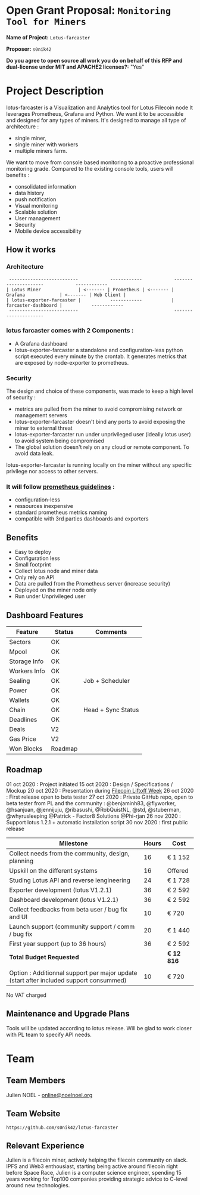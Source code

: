 
# Open Grant Proposal: `Monitoring Tool for Miners`

**Name of Project:** `Lotus-farcaster`

**Proposer:** `s0nik42`

**Do you agree to open source all work you do on behalf of this RFP and dual-license under MIT and APACHE2 licenses?:** "Yes"

# Project Description

lotus-farcaster is a Visualization and Analytics tool for Lotus Filecoin node It leverages Prometheus, Grafana and Python.
We want it to be accessible and designed for any types of miners.
It's designed to manage all type of architecture :
* single miner, 
* single miner with workers
* multiple miners farm.

We want to move from console based monitoring to a proactive professional monitoring grade. Compared to the existing console tools, users will benefits :
* consolidated information
* data history
* push notification
* Visual monitoring
* Scalable solution
* User management
* Security
* Mobile device accessibility

## How it works

### Architecture
```
 --------------------------            ------------            ---------------------            ------------
| Lotus Miner              | <------- | Prometheus | <------- | Grafana             | <------- | Web Client |
| lotus-exporter-farcaster |           ------------           | farcaster-dashboard |           ------------
 --------------------------                                    ---------------------
```

### lotus farcaster comes with 2 Components :
* A Grafana dashboard
* lotus-exporter-farcaster a standalone and configuration-less python script executed every minute by the crontab.
It generates metrics that are exposed by node-exporter to prometheus.

### Security
The design and choice of these components, was made to keep a high level of security :
- metrics are pulled from the miner to avoid compromising network or management servers
- lotus-exporter-farcaster doesn't bind any ports to avoid exposing the miner to external threat
- lotus-exporter-farcaster run under unprivileged user (ideally lotus user) to avoid system being compromised
- The global solution doesn't rely on any cloud or remote component. To avoid data leak.

lotus-exporter-farcaster is running locally on the miner without any specific privilege nor access to other servers. 

### It will follow [prometheus guidelines](https://prometheus.io/docs/instrumenting/writing_exporters/) :
* configuration-less
* ressources inexpensive
* standard prometheus metrics naming
* compatible with 3rd parties dashboards and exporters

## Benefits

* Easy to deploy
* Configuration less
* Small footprint
* Collect lotus node and miner data
* Only rely on API
* Data are pulled from the Prometheus server (increase security)  
* Deployed on the miner node only
* Run under Unprivileged user

## Dashboard Features

|Feature      |Status       |Comments           |
|-------------|-------------|-------------------|
|Sectors      | OK          |                   |
|Mpool        | OK          |                   |
|Storage Info | OK          |                   |
|Workers Info | OK          |                   |
|Sealing      | OK          |Job + Scheduler    |
|Power        | OK          |                   |
|Wallets      | OK          |                   |
|Chain        | OK          |Head + Sync Status |
|Deadlines    | OK          |                   |
|Deals        | V2          |                   |
|Gas Price    | V2          |                   |
|Won Blocks   | Roadmap     |                   |

## Roadmap

01 oct 2020 : Project initiated
15 oct 2020 : Design / Specifications / Mockup
20 oct 2020 : Presentation during [Filecoin Liftoff Week](https://www.youtube.com/watch?v=cyer6_gSv78&ab_channel=Filecoin) 
26 oct 2020 : First release open to beta tester
27 oct 2020 : Private GitHub repo, open to beta tester from PL and the community : @benjaminh83, @flyworker, @hsanjuan, @jennijuju, @ribasushi, @RobQuistNL, @std, @stuberman, @whyrusleeping @Patrick - Factor8 Solutions @Phi-rjan 
26 nov 2020 : Support lotus 1.2.1 + automatic installation script
30 nov 2020 : first public release

| Milestone                                                                              | Hours | Cost     |
| -------------------------------------------------------------------------------------- | ----- | -------- |
| Collect needs from the community, design, planning                                     | 16    | € 1 152  |
| Upskill on the different systems                                                       | 16    | Offered  |
| Studing Lotus API and reverse iengineering                                             | 24    | € 1 728  |
| Exporter development (lotus V1.2.1)                                                    | 36    | € 2 592  |
| Dashboard development (lotus V1.2.1)                                                   | 36    | € 2 592  |
| Collect feedbacks from beta user / bug fix and UI                                      | 10    | € 720    |
| Launch support (community support / comm / bug fix                                     | 20    | € 1 440  |
| First year support (up to 36 hours)                                                    | 36    | € 2 592  |
| **Total Budget Requested**                                                             |       | **€ 12 816** |
|                                                                                        |       |          |
| Option : Additionnal support per major update (start after included support consummed) | 10    | € 720    |

No VAT charged 

## Maintenance and Upgrade Plans

Tools will be updated according to lotus release. Will be glad to work closer with PL team to specify API needs. 

# Team

## Team Members

Julien NOEL - online@noelnoel.org

## Team Website

`https://github.com/s0nik42/lotus-farcaster`

## Relevant Experience

Julien is a filecoin miner, actively helping the filecoin community on slack. 
IPFS and Web3 enthousiast, starting being active around filecoin right before Space Race, 
Julien is a computer science engineer, spending 15 years working for Top100 companies providing strategic advice to C-level around new technologies.
